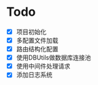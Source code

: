 

# Todo

- [x] 项目初始化
- [x] 多配置文件加载
- [x] 路由结构化配置
- [x] 使用DBUtils做数据库连接池
- [x] 使用中间件处理请求
- [x] 添加日志系统
